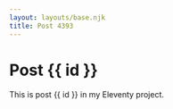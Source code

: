 ```yaml
---
layout: layouts/base.njk
title: Post 4393
---
```


# Post {{ id }}

This is post {{ id }} in my Eleventy project.
